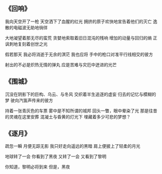 ## 《回响》

我向天空开了一枪
天空洒下了血腥的红光
拥挤的原子欢快地宣告着他们的灭亡
逸散的电磁波无助地徜徉

大地凝望着那无尽的蛮荒
贪婪地索取着旧日混沌的残响
增加的动量与回归的熵
正讽刺地复刻着创世之光

假若那天
我必将消逝于无余的溟茫
我也应将
手中的枪口对准平行线相交的彼方

射出的不必是炽热无情的弹丸
应是苦难与灾厄中迸进的光芒

## 《围城》

沉没在阴影下的巨构、乌云、与冬风
交织着半生追逐的虚妄
归去的记忆与模糊的梦
驶向汽笛声传来的彼方

持着一张青灰色的车票
雾中是不知所谓的城邦
回头一瞥，眼中晕染了光
那是往昔的灵魂在这里安葬
混凝土与昏黄的灯光下
埋藏着多少可悲的梦想？

## 《逐月》

疏忽一瞬
月便无踪无影
我只好走向遥远的黑暗
肩上便披上了轻柔的月光


地球转了一会
你看到了黑夜
又转了一会
又看到了黎明

你知道，黎明必将到来
但是，黑夜


